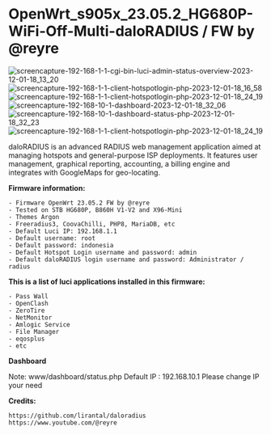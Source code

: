 # **OpenWrt_s905x_23.05.2_HG680P-WiFi-Off-Multi-daloRADIUS / FW by @reyre**
![screencapture-192-168-1-1-cgi-bin-luci-admin-status-overview-2023-12-01-18_13_20](https://github.com/masbroo69/OpenWrt-23.05.2-Multi-daloRADIUS/assets/28827754/b7ea4477-f13f-4ee8-ad88-8dc2b2afe539)
![screencapture-192-168-1-1-client-hotspotlogin-php-2023-12-01-18_16_58](https://github.com/masbroo69/OpenWrt-23.05.2-Multi-daloRADIUS/assets/28827754/8d19090f-8fbf-487e-8e71-4aa5577691c7)
![screencapture-192-168-1-1-client-hotspotlogin-php-2023-12-01-18_24_19](https://github.com/masbroo69/OpenWrt-23.05.2-Multi-daloRADIUS/assets/28827754/a9e802e6-43a9-466b-a94d-c1b45c416c53)
![screencapture-192-168-10-1-dashboard-2023-12-01-18_32_06](https://github.com/masbroo69/OpenWrt-23.05.2-Multi-daloRADIUS/assets/28827754/c8692171-903e-49c0-8d39-404e20ea162d)
![screencapture-192-168-10-1-dashboard-status-php-2023-12-01-18_32_23](https://github.com/masbroo69/OpenWrt-23.05.2-Multi-daloRADIUS/assets/28827754/5cbeaa9f-37b6-46be-bc07-39d99208c9aa)
![screencapture-192-168-1-1-client-hotspotlogin-php-2023-12-01-18_24_19](https://github.com/masbroo69/OpenWrt-23.05.2-Multi-daloRADIUS/assets/28827754/d63b14fc-1042-4a8e-b6a3-51e549fb19eb)

daloRADIUS is an advanced RADIUS web management application aimed at managing hotspots and general-purpose ISP deployments. It features user management, graphical reporting, accounting, a billing engine and integrates with GoogleMaps for geo-locating.

**Firmware information:**
    
    - Firmware OpenWrt 23.05.2 FW by @reyre
    - Tested on STB HG680P, B860H V1-V2 and X96-Mini
    - Themes Argon
    - Freeradius3, CoovaChilli, PHP8, MariaDB, etc
    - Default Luci IP: 192.168.1.1
    - Default username: root
    - Default password: indonesia
    - Default Hotspot Login username and password: admin
    - Default daloRADIUS login username and password: Administrator / radius

**This is a list of luci applications installed in this firmware:**

    - Pass Wall 
    - OpenClash
    - ZeroTire
    - NetMonitor
    - Amlogic Service
    - File Manager
    - eqosplus
    - etc

**Dashboard**

Note: www/dashboard/status.php
Default IP : 192.168.10.1
Please change IP your need 
<script type="text/javascript" src="http://192.168.1.1:19999/dashboard.js"></script>


**Credits:**

    https://github.com/lirantal/daloradius
    https://www.youtube.com/@reyre
